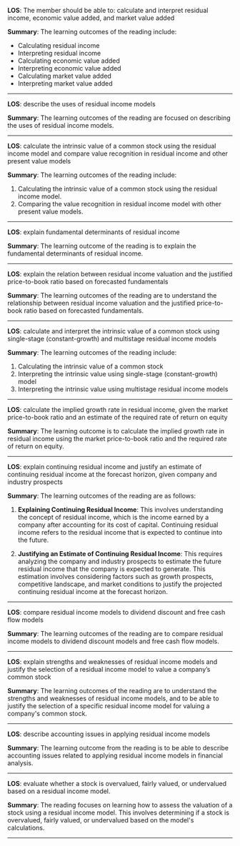  **LOS**: The member should be able to: calculate and interpret residual income, economic value added, and market value added 
 
 **Summary**: The learning outcomes of the reading include:
- Calculating residual income
- Interpreting residual income
- Calculating economic value added
- Interpreting economic value added
- Calculating market value added
- Interpreting market value added  

 _________ 
 **LOS**:  describe the uses of residual income models 
 
 **Summary**: The learning outcomes of the reading are focused on describing the uses of residual income models.  

 _________ 
 **LOS**:  calculate the intrinsic value of a common stock using the residual income model and compare value recognition in residual income and other present value models 
 
 **Summary**: The learning outcomes of the reading include:
1. Calculating the intrinsic value of a common stock using the residual income model.
2. Comparing the value recognition in residual income model with other present value models.  

 _________ 
 **LOS**:  explain fundamental determinants of residual income 
 
 **Summary**: The learning outcome of the reading is to explain the fundamental determinants of residual income.  

 _________ 
 **LOS**:  explain the relation between residual income valuation and the justified price-to-book ratio based on forecasted fundamentals 
 
 **Summary**: The learning outcomes of the reading are to understand the relationship between residual income valuation and the justified price-to-book ratio based on forecasted fundamentals.  

 _________ 
 **LOS**:  calculate and interpret the intrinsic value of a common stock using single-stage (constant-growth) and multistage residual income models 
 
 **Summary**: The learning outcomes of the reading include:

1. Calculating the intrinsic value of a common stock
2. Interpreting the intrinsic value using single-stage (constant-growth) model
3. Interpreting the intrinsic value using multistage residual income models  

 _________ 
 **LOS**:  calculate the implied growth rate in residual income, given the market price-to-book ratio and an estimate of the required rate of return on equity 
 
 **Summary**: The learning outcome is to calculate the implied growth rate in residual income using the market price-to-book ratio and the required rate of return on equity.  

 _________ 
 **LOS**:  explain continuing residual income and justify an estimate of continuing residual income at the forecast horizon, given company and industry prospects 
 
 **Summary**: The learning outcomes of the reading are as follows:

1. **Explaining Continuing Residual Income**: This involves understanding the concept of residual income, which is the income earned by a company after accounting for its cost of capital. Continuing residual income refers to the residual income that is expected to continue into the future.

2. **Justifying an Estimate of Continuing Residual Income**: This requires analyzing the company and industry prospects to estimate the future residual income that the company is expected to generate. This estimation involves considering factors such as growth prospects, competitive landscape, and market conditions to justify the projected continuing residual income at the forecast horizon.  

 _________ 
 **LOS**:  compare residual income models to dividend discount and free cash flow models 
 
 **Summary**: The learning outcomes of the reading are to compare residual income models to dividend discount models and free cash flow models.  

 _________ 
 **LOS**:  explain strengths and weaknesses of residual income models and justify the selection of a residual income model to value a company’s common stock 
 
 **Summary**: The learning outcomes of the reading are to understand the strengths and weaknesses of residual income models, and to be able to justify the selection of a specific residual income model for valuing a company's common stock.  

 _________ 
 **LOS**:  describe accounting issues in applying residual income models 
 
 **Summary**: The learning outcome from the reading is to be able to describe accounting issues related to applying residual income models in financial analysis.  

 _________ 
 **LOS**:  evaluate whether a stock is overvalued, fairly valued, or undervalued based on a residual income model. 
 
 **Summary**: The reading focuses on learning how to assess the valuation of a stock using a residual income model. This involves determining if a stock is overvalued, fairly valued, or undervalued based on the model's calculations.  

 _________ 
